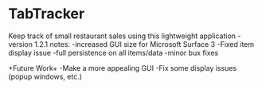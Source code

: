 # TabTracker
Keep track of small restaurant sales using this lightweight application
-version 1.2.1 notes:
-increased GUI size for Microsoft Surface 3
-Fixed item display issue
-full persistence on all items/data
-minor bux fixes

+Future Work+
-Make a more appealing GUI
-Fix some display issues (popup windows, etc.)
